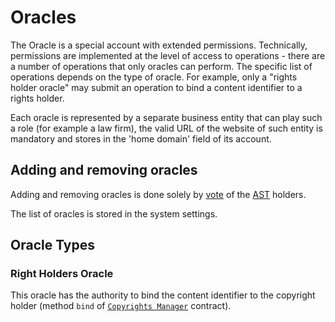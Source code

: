 # Oracles

The Oracle is a special account with extended permissions. Technically, permissions are implemented at the level of access to operations - there are a number of operations that only oracles can perform. The specific list of operations depends on the type of oracle. For example, only a "rights holder oracle" may submit an operation to bind a content identifier to a rights holder.

Each oracle is represented by a separate business entity that can play such a role (for example a law firm), the valid URL of the website of such entity is mandatory and stores in the 'home domain' field of its account.


## Adding and removing oracles

Adding and removing oracles is done solely by [vote][1] of the [AST][2] holders.

The list of oracles is stored in the system settings.


## Oracle Types

### Right Holders Oracle

This oracle has the authority to bind the content identifier to the copyright holder (method `bind` of [`Copyrights Manager`][3] contract).


[1]: ../glossary/system-settings.md#_3
[2]: ../system-tokens/ace-stream-token.md
[3]: ../list-of-operations/copyrights-manager.md
